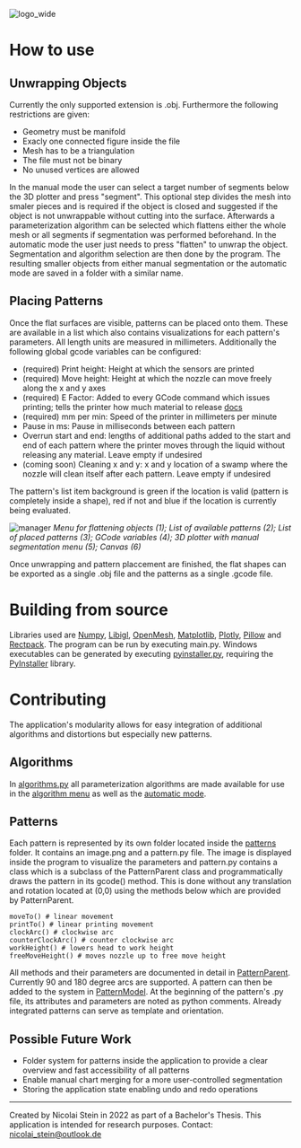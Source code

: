 ![logo_wide](https://user-images.githubusercontent.com/23581140/158681822-8e8d7d4c-c7d2-4ce0-a5e8-23d2a9a500a8.png)

# How to use

## Unwrapping Objects

Currently the only supported extension is .obj. Furthermore the following restrictions are given:

- Geometry must be manifold
- Exacly one connected figure inside the file
- Mesh has to be a triangulation
- The file must not be binary
- No unused vertices are allowed

In the manual mode the user can select a target number of segments below the 3D plotter and press "segment". This optional step divides the mesh into smaler pieces and is required if the object is closed and suggested if the object is not unwrappable without cutting into the surface. Afterwards a parameterization algorithm can be selected which flattens either the whole mesh or all segments if segmentation was performed beforehand.
In the automatic mode the user just needs to press "flatten" to unwrap the object. Segmentation and algorithm selection are then done by the program. The resulting smaller objects from either manual segmentation or the automatic mode are saved in a folder with a similar name.

## Placing Patterns

Once the flat surfaces are visible, patterns can be placed onto them. These are available in a list which also contains visualizations for each pattern's parameters. All length units are measured in millimeters. Additionally the following global gcode variables can be configured:

- (required) Print height: Height at which the sensors are printed
- (required) Move height: Height at which the nozzle can move freely along the x and y axes
- (required) E Factor: Added to every GCode command which issues printing; tells the printer how much material to release [docs](https://marlinfw.org/docs/gcode/G000-G001.html)
- (required) mm per min: Speed of the printer in millimeters per minute
- Pause in ms: Pause in milliseconds between each pattern
- Overrun start and end: lengths of additional paths added to the start and end of each pattern where the printer moves through the liquid without releasing any material. Leave empty if undesired
- (coming soon) Cleaning x and y: x and y location of a swamp where the nozzle will clean itself after each pattern. Leave empty if undesired

The pattern's list item background is green if the location is valid (pattern is completely inside a shape), red if not and blue if the location is currently being evaluated.

![manager](https://user-images.githubusercontent.com/23581140/159750444-bfe2bc18-67cb-483c-a610-0c05e07c503c.png)
_Menu for flattening objects (1); List of available patterns (2); List of placed patterns (3); GCode variables (4); 3D plotter with manual segmentation menu (5); Canvas (6)_

Once unwrapping and pattern placcement are finished, the flat shapes can be exported as a single .obj file and the patterns as a single .gcode file.

# Building from source

Libraries used are [Numpy](https://numpy.org/), [Libigl](https://libigl.github.io/libigl-python-bindings/), [OpenMesh](https://www.graphics.rwth-aachen.de/software/openmesh/), [Matplotlib](https://matplotlib.org/), [Plotly](https://plotly.com/), [Pillow](https://pypi.org/project/Pillow/) and [Rectpack](https://github.com/secnot/rectpack).
The program can be run by executing main.py. Windows executables can be generated by executing [pyinstaller.py](pyinstaller.py), requiring the [PyInstaller](https://pyinstaller.readthedocs.io/en/stable/usage.html) library.

# Contributing

The application's modularity allows for easy integration of additional algorithms and distortions but especially new patterns.

## Algorithms

In [algorithms.py](algorithms/algorithms.py) all parameterization algorithms are made available for use in the [algorithm menu](gui/left_side_menu/algorithm/algorithm_menu.py) as well as the [automatic mode](gui/left_side_menu/algorithm/automator.py).

## Patterns

Each pattern is represented by its own folder located inside the [patterns](patterns) folder. It contains an image.png and a pattern.py file. The image is displayed inside the program to visualize the parameters and pattern.py contains a class which is a subclass of the PatternParent class and programmatically draws the pattern in its gcode() method. This is done without any translation and rotation located at (0,0) using the methods below which are provided by PatternParent.

```
moveTo() # linear movement
printTo() # linear printing movement
clockArc() # clockwise arc
counterClockArc() # counter clockwise arc
workHeight() # lowers head to work height
freeMoveHeight() # moves nozzle up to free move height
```

All methods and their parameters are documented in detail in [PatternParent](patterns/pattern_parent.py). Currently 90 and 180 degree arcs are supported. A pattern can then be added to the system in [PatternModel](gui/pattern_model.py). At the beginning of the pattern's .py file, its attributes and parameters are noted as python comments. Already integrated patterns can serve as template and orientation.

## Possible Future Work

- Folder system for patterns inside the application to provide a clear overview and fast accessibility of all patterns
- Enable manual chart merging for a more user-controlled segmentation
- Storing the application state enabling undo and redo operations

---

Created by Nicolai Stein in 2022 as part of a Bachelor's Thesis. This application is intended for research purposes.
Contact: nicolai_stein@outlook.de
